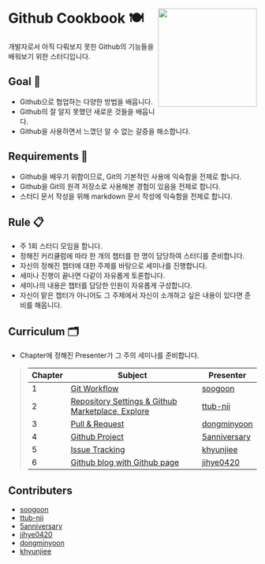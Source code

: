 # Github Cookbook 🍽 <img src="https://github.githubassets.com/images/modules/logos_page/Octocat.png" width="200" align=right>
개발자로서 아직 다뤄보지 못한 Github의 기능들을 배워보기 위한 스터디입니다.

## Goal 🌟

- Github으로 협업하는 다양한 방법을 배웁니다.
- Github의 잘 알지 못했던 새로운 것들을 배웁니다.
- Github을 사용하면서 느꼈던 알 수 없는 갈증을 해소합니다.

## Requirements 📌

- Github을 배우기 위함이므로, Git의 기본적인 사용에 익숙함을 전제로 합니다.
- Github을 Git의 원격 저장소로 사용해본 경험이 있음을 전제로 합니다.
- 스터디 문서 작성을 위해 markdown 문서 작성에 익숙함을 전제로 합니다.

## Rule 📋

- 주 1회 스터디 모임을 합니다.
- 정해진 커리큘럼에 따라 한 개의 챕터를 한 명이 담당하여 스터디를 준비합니다.
- 자신의 정해진 챕터에 대한 주제를 바탕으로 세미나를 진행합니다.
- 세미나 진행이 끝나면 다같이 자유롭게 토론합니다.
- 세미나의 내용은 챕터를 담당한 인원이 자유롭게 구성합니다.
- 자신이 맡은 챕터가 아니어도 그 주제에서 자신이 소개하고 싶은 내용이 있다면 준비를 해옵니다.

## Curriculum 🗂

- Chapter에 정해진 Presenter가 그 주의 세미나를 준비합니다.

> | Chapter | Subject                 | Presenter      |
> | ------- | ----------------------- | -------------- |
> | 1       |       [Git Workflow](Git-Github-Collaborating.md)       | [soogoon](https://github.com/soogoon) |
> | 2       | [Repository Settings & Github Marketplace, Explore]() |   [ttub-nii](https://github.com/ttub-nii)  |
  > | 3       | [Pull & Request]() | [dongminyoon](https://github.com/dongminyoon) |
> | 4       | [Github Project]() | [5anniversary](https://github.com/5anniversary) |
> | 5       | [Issue Tracking]() | [khyunjiee](https://github.com/khyunjiee) |
> | 6       |  [Github blog with Github page]() | [jihye0420](https://github.com/jihye0420) |

## Contributers

- [soogoon](https://github.com/soogoon)
- [ttub-nii](https://github.com/ttub-nii)
- [5anniversary](https://github.com/5anniversary)
- [jihye0420](https://github.com/jihye0420)
- [dongminyoon](https://github.com/dongminyoon)
- [khyunjiee](https://github.com/khyunjiee)
